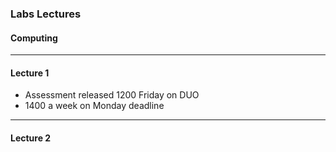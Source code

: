 ### Labs Lectures
#### Computing
---
#### Lecture 1
* Assessment released 1200 Friday on DUO
* 1400 a week on Monday deadline
---
#### Lecture 2
